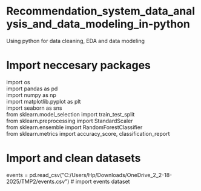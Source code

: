 # Recommendation_system_data_analysis_and_data_modeling_in-python
Using python for data cleaning, EDA and data modeling

# Import neccesary packages
  import os  
  import pandas as pd  
  import numpy as np  
  import matplotlib.pyplot as plt  
  import seaborn as sns  
  from sklearn.model_selection import train_test_split  
  from sklearn.preprocessing import StandardScaler  
  from sklearn.ensemble import RandomForestClassifier  
  from sklearn.metrics import accuracy_score, classification_report

# Import and clean datasets
  events = pd.read_csv("C:/Users/Hp/Downloads/OneDrive_2_2-18-2025/TMP2/events.csv") # import events dataset
  









